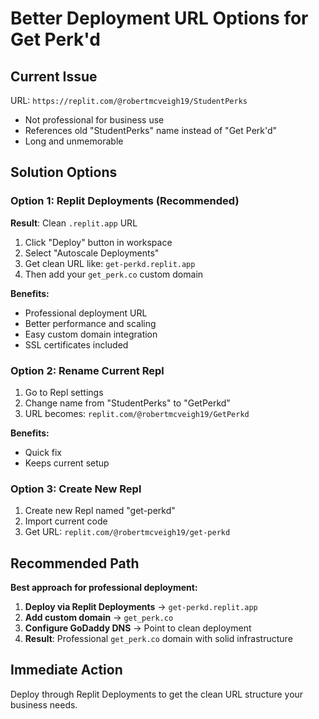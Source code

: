 # Better Deployment URL Options for Get Perk'd

## Current Issue
URL: `https://replit.com/@robertmcveigh19/StudentPerks`
- Not professional for business use
- References old "StudentPerks" name instead of "Get Perk'd"
- Long and unmemorable

## Solution Options

### Option 1: Replit Deployments (Recommended)
**Result**: Clean `.replit.app` URL
1. Click "Deploy" button in workspace
2. Select "Autoscale Deployments" 
3. Get clean URL like: `get-perkd.replit.app`
4. Then add your `get_perk.co` custom domain

**Benefits:**
- Professional deployment URL
- Better performance and scaling
- Easy custom domain integration
- SSL certificates included

### Option 2: Rename Current Repl
1. Go to Repl settings
2. Change name from "StudentPerks" to "GetPerkd"
3. URL becomes: `replit.com/@robertmcveigh19/GetPerkd`

**Benefits:**
- Quick fix
- Keeps current setup

### Option 3: Create New Repl
1. Create new Repl named "get-perkd"
2. Import current code
3. Get URL: `replit.com/@robertmcveigh19/get-perkd`

## Recommended Path

**Best approach for professional deployment:**

1. **Deploy via Replit Deployments** → `get-perkd.replit.app`
2. **Add custom domain** → `get_perk.co`
3. **Configure GoDaddy DNS** → Point to clean deployment
4. **Result**: Professional `get_perk.co` domain with solid infrastructure

## Immediate Action
Deploy through Replit Deployments to get the clean URL structure your business needs.